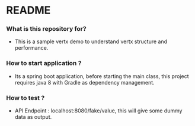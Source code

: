 # README #

### What is this repository for? ###

* This is a sample vertx demo to understand vertx structure and performance.

### How to start application ? ###

* Its a spring boot application, before starting the main class, this project requires java 8 with Gradle as dependency management.

### How to test ? ###

* API Endpoint : localhost:8080/fake/value, this will give some dummy data as output.